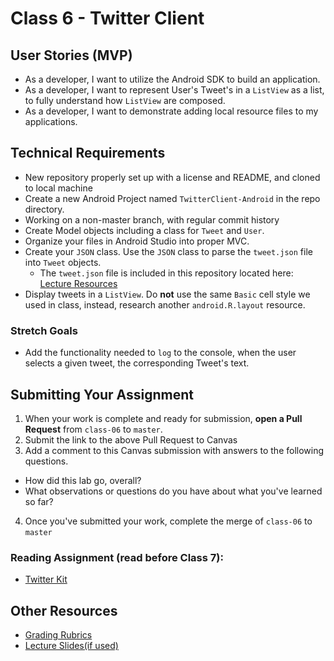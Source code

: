 # Class 6 - Twitter Client  

## User Stories (MVP)  
 - As a developer, I want to utilize the Android SDK to build an application.  
 - As a developer, I want to represent User's Tweet's in a `ListView` as a list, to fully understand how `ListView` are composed.    
- As a developer, I want to demonstrate adding local resource files to my applications.  

## Technical Requirements  
- New repository properly set up with a license and README, and cloned to local machine  
- Create a new Android Project named `TwitterClient-Android` in the repo directory.  
- Working on a non-master branch, with regular commit history  
- Create Model objects including a class for `Tweet` and `User`.  
- Organize your files in Android Studio into proper MVC.  
- Create your `JSON` class. Use the `JSON` class to parse the `tweet.json` file into `Tweet` objects.  
	- The `tweet.json` file is included in this repository located here: [Lecture Resources](lecture/tweet.json)  
- Display tweets in a `ListView`. Do **not** use the same `Basic` cell style we used in class, instead, research another `android.R.layout` resource.  

### Stretch Goals  
- Add the functionality needed to `log` to the console, when the user selects a given tweet, the corresponding Tweet's text.  

## Submitting Your Assignment  
1. When your work is complete and ready for submission, **open a Pull Request** from `class-06` to `master`.  
2. Submit the link to the above Pull Request to Canvas  
3. Add a comment to this Canvas submission with answers to the following questions.  
  - How did this lab go, overall?  
  - What observations or questions do you have about what you've learned so far?  
4. Once you've submitted your work, complete the merge of `class-06` to `master`  

### Reading Assignment (read **before** Class 7):  
* [Twitter Kit](https://dev.twitter.com/twitterkit/android/installation)  

## Other Resources  
* [Grading Rubrics](../../resources/)  
* [Lecture Slides(if used)]()  
